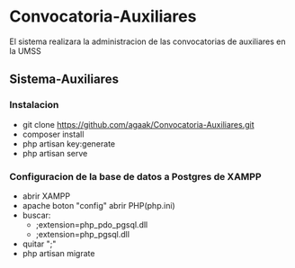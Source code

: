 # Convocatoria-Auxiliares
El sistema realizara la administracion de las convocatorias de auxiliares en la UMSS

## Sistema-Auxiliares
### Instalacion
- git clone https://github.com/agaak/Convocatoria-Auxiliares.git
- composer install
- php artisan key:generate
- php artisan serve

### Configuracion de la base de datos a Postgres de XAMPP
- abrir XAMPP 
- apache  boton "config" abrir PHP(php.ini)
- buscar:
	- ;extension=php_pdo_pgsql.dll
	- ;extension=php_pgsql.dll
- quitar ";"
- php artisan migrate
